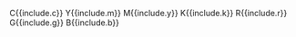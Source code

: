 <span class="{{include.classes}}"></span>
<span class="colour-letter">C</span><span class="colour-value">{{include.c}}</span>
<span class="colour-letter">Y</span><span class="colour-value">{{include.m}}</span>
<span class="colour-letter">M</span><span class="colour-value">{{include.y}}</span>
<span class="colour-letter">K</span><span class="colour-value">{{include.k}}</span>
<span class="colour-letter">R</span><span class="colour-value">{{include.r}}</span>
<span class="colour-letter">G</span><span class="colour-value">{{include.g}}</span>
<span class="colour-letter">B</span><span class="colour-value">{{include.b}}</span>